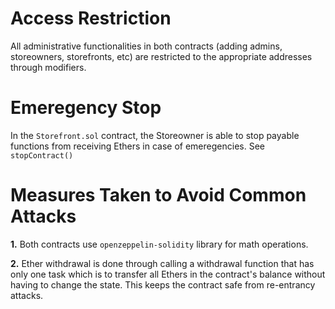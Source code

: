 # Access Restriction

All administrative functionalities in both contracts (adding admins, storeowners, 
storefronts, etc) are restricted to the appropriate addresses through modifiers.


# Emeregency Stop

In the `Storefront.sol` contract, the Storeowner is able to stop payable 
functions from receiving Ethers in case of emeregencies. See `stopContract()`


# Measures Taken to Avoid Common Attacks

**1.** Both contracts use `openzeppelin-solidity` library for math operations. 

**2.** Ether withdrawal is done through calling a withdrawal function that has 
only one task which is to transfer all Ethers in the contract's balance without having 
to change the state. This keeps the contract safe from re-entrancy attacks.
